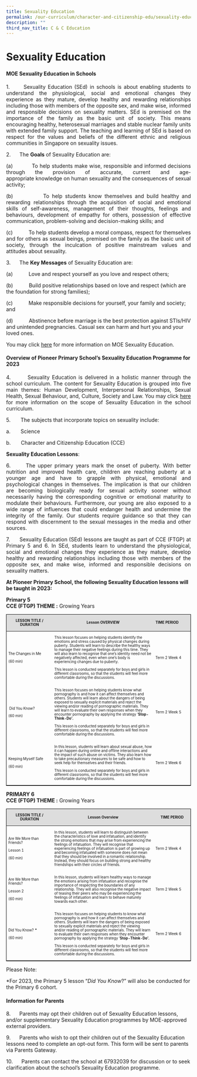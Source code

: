 ```yaml
---
title: Sexuality Education
permalink: /our-curriculum/character-and-citizenship-edu/sexuality-education/
description: ""
third_nav_title: C & C Education
---
```

# Sexuality Education

#### MOE Sexuality Education in Schools

<p align="Justify">1.&nbsp;&nbsp;&nbsp;&nbsp;&nbsp;&nbsp;Sexuality Education (SEd) in schools is about enabling students to understand the physiological, social and emotional changes they experience as they mature, develop healthy and rewarding relationships including those with members of the opposite sex, and make wise, informed and responsible decisions on sexuality matters. SEd is premised on the importance of the family as the basic unit of society. This means encouraging healthy, heterosexual marriages and stable nuclear family units with extended family support. The teaching and learning of SEd is based on respect for the values and beliefs of the different ethnic and religious communities in Singapore on sexuality issues.</p>


<p align="Justify">2.&nbsp;&nbsp;&nbsp;&nbsp;&nbsp;&nbsp;The <b>Goals</b> of Sexuality Education are:</p>

<p align="Justify">(a)&nbsp;&nbsp;&nbsp;&nbsp;&nbsp;&nbsp;&nbsp;&nbsp;&nbsp;&nbsp;&nbsp;To help students make wise, responsible and informed decisions through the provision of accurate, current and age-appropriate&nbsp;knowledge&nbsp;on human sexuality and the consequences of sexual activity;</p>

<p align="Justify">(b)&nbsp;&nbsp;&nbsp;&nbsp;&nbsp;&nbsp;&nbsp;&nbsp;&nbsp;&nbsp;&nbsp;To help students know themselves and build healthy and rewarding relationships through the acquisition of&nbsp;social and emotional skills&nbsp;of self-awareness, management of their thoughts, feelings and behaviours, development of empathy for others, possession of effective communication, problem-solving and decision-making skills; and</p>

<p align="Justify">(c)&nbsp;&nbsp;&nbsp;&nbsp;&nbsp;&nbsp;&nbsp;&nbsp;&nbsp;&nbsp;&nbsp;To help students develop a moral compass, respect for themselves and for others as sexual beings, premised on the family as the basic unit of society, through the inculcation of&nbsp;positive mainstream values and attitudes&nbsp;about sexuality.</p>


3.&nbsp;&nbsp;&nbsp;&nbsp;&nbsp;&nbsp;The&nbsp;**Key Messages**&nbsp;of Sexuality Education are:

(a)&nbsp;&nbsp;&nbsp;&nbsp;&nbsp;&nbsp;&nbsp;&nbsp;&nbsp;&nbsp;&nbsp;Love and respect yourself as you love and respect others;

(b)&nbsp;&nbsp;&nbsp;&nbsp;&nbsp;&nbsp;&nbsp;&nbsp;&nbsp;&nbsp;&nbsp;Build positive relationships based on love and respect (which are the foundation for strong families);

(c)&nbsp;&nbsp;&nbsp;&nbsp;&nbsp;&nbsp;&nbsp;&nbsp;&nbsp;&nbsp;&nbsp;Make responsible decisions for yourself, your family and society; and

(d)&nbsp;&nbsp;&nbsp;&nbsp;&nbsp;&nbsp;&nbsp;&nbsp;&nbsp;&nbsp;&nbsp;Abstinence before marriage is the best protection against STIs/HIV and unintended pregnancies. Casual sex can harm and hurt you and your loved ones.

You may click&nbsp;[here](https://go.gov.sg/moe-sexuality-education)&nbsp;for more information on MOE Sexuality Education.

#### Overview of Pioneer Primary School’s Sexuality Education Programme for 2023

<p align="Justify">4.&nbsp;&nbsp;&nbsp;&nbsp;&nbsp;&nbsp; Sexuality Education is delivered in a holistic manner through the school curriculum.&nbsp;The content for Sexuality Education is grouped into five main themes: Human Development, Interpersonal Relationships, Sexual Health, Sexual Behaviour, and, Culture, Society and Law. You may click <a href="https://go.gov.sg/moe-sexuality-education-scope">here</a> for more information on the scope of Sexuality Education in the school curriculum.</p>

5.&nbsp;&nbsp;&nbsp;&nbsp;&nbsp;&nbsp; The subjects that incorporate topics on sexuality include:

a.&nbsp;&nbsp;&nbsp;&nbsp;&nbsp;&nbsp;&nbsp;Science

b.&nbsp;&nbsp;&nbsp;&nbsp;&nbsp;&nbsp;&nbsp;Character and Citizenship Education (CCE)

**Sexuality Education Lessons**:

<p align="Justify">6.&nbsp;&nbsp;&nbsp;&nbsp;&nbsp;&nbsp;The upper primary years mark the onset of puberty. With better nutrition and improved health care, children are reaching puberty at a younger age and have to grapple with physical, emotional and psychological changes in themselves. The implication is that our children are becoming biologically ready for sexual activity sooner without necessarily having the corresponding cognitive or emotional maturity to modulate their behaviours. Furthermore, our young are also exposed to a wide range of influences that could endanger health and undermine the integrity of the family. Our students require guidance so that they can respond with discernment to the sexual messages in the media and other sources.</p>

<p align="Justify">7.&nbsp;&nbsp;&nbsp;&nbsp;&nbsp;&nbsp;Sexuality Education (SEd) lessons are taught as part of CCE (FTGP) at Primary 5 and 6. In SEd, students learn to understand the physiological, social and emotional changes they experience as they mature, develop healthy and rewarding relationships including those with members of the opposite sex, and make wise, informed and responsible decisions on sexuality matters.</p>


**At Pioneer Primary School, the following Sexuality Education lessons will be taught in 2023:**

**Primary 5**<br>
**CCE (FTGP) THEME :** Growing Years

	
<table style="width: 100%; border:1px solid black; font-size:70%;">
<thead>
<tr style="background-color: #dddddd;">
<td width="25%" style="text-align: center;">
<p><strong>LESSON TITLE / DURATION</strong></p>
</td>
<td width="55%" style="text-align: center;">
<p><strong>Lesson OVERVIEW</strong></p>
</td>
<td width="20%">
<p><strong>TIME PERIOD </strong></p>
</td>
</tr>
</thead>
<tbody>
<tr>
<td width="210">
<p>The Changes in Me</p>
<p>(60 min)</p>
</td>
<td width="461">
<p>This lesson focuses on helping students identify the emotions and stress caused by physical changes during puberty. Students will learn to describe the healthy ways to manage their negative feelings during this time. They will also learn to recognise that one’s identity need not be negatively affected, even when one’s body is experiencing changes due to puberty.</p>
<p>This lesson is conducted separately for boys and girls in different classrooms, so that the students will feel more comfortable during the discussions.</p>
</td>
<td width="180">
<p>Term 2 Week 4</p>
</td>
</tr>
<tr>
<td width="210">
<p>&nbsp;Did You Know?</p>
<p>(60 min)</p>
</td>
<td width="461">
<p>This lesson focuses on helping students know what pornography is and how it can affect themselves and others. Students will learn about the dangers of being exposed to sexually explicit materials and reject the viewing and/or reading of pornographic materials. They will learn to evaluate their own responses when they encounter pornography by applying the strategy ‘<strong>Stop-Think-Do’. </strong></p>
<p>This lesson is conducted separately for boys and girls in different classrooms, so that the students will feel more comfortable during the discussions.</p>
</td>
<td width="180">
<p>Term 2 Week 5</p>
</td>
</tr>
<tr>
<td width="210">
<p>Keeping Myself Safe</p>
<p>(60 min)</p>
</td>
<td width="461">
<p>In this lesson, students will learn about sexual abuse, how it can happen during online and offline interactions and the impact of such abuse on victims. They also learn how to take precautionary measures to be safe and how to seek help for themselves and their friends.</p>
<p>This lesson is conducted separately for boys and girls in different classrooms, so that the students will feel more comfortable during the discussions.</p>
</td>
<td width="180">
<p>Term 2 Week 6</p>
</td>
</tr>
</tbody>
</table>
	



**PRIMARY 6** <br>
**CCE (FTGP) THEME :** Growing Years

	
<table style="width: 100%; border:1px solid black; font-size:70%;">
<thead>
<tr style="background-color: #dddddd;">
<td width="25%" style="text-align: center;">
<p><strong>LESSON TITLE / DURATION</strong></p>
</td>
<td width="55%" style="text-align: center;">
<p><strong>Lesson Overview</strong></p>
</td>
<td width="20%" style="text-align: center;">
<p><strong>TIME PERIOD</strong></p>
</td>
</tr>
</thead>
<tbody>
<tr>
<td width="217">
<p>Are We More than Friends?</p>
<p>Lesson 1</p>
<p>(60 min)</p>
</td>
<td width="387">
<p>In this lesson, students will learn to distinguish between the characteristics of love and infatuation, and identify the strong emotions that may arise from experiencing the feelings of infatuation. They will recognise that experiencing feelings of infatuation is part of growing up and becoming infatuated with someone does not mean that they should be involved in a romantic relationship. Instead, they should focus on building strong and healthy friendships with their circles of friends.</p>
</td>
<td width="208">
<p>Term 2 Week 4</p>
</td>
</tr>
<tr>
<td width="217">
<p>Are We More than Friends?</p>
<p>Lesson 2</p>
<p>(60 min)</p>
</td>
<td width="387">
<p>In this lesson, students will learn healthy ways to manage the emotions arising from infatuation and recognise the importance of respecting the boundaries of any relationship. They will also recognise the negative impact of teasing their peers who may be experiencing the feelings of infatuation and learn to behave maturely towards each other.</p>
</td>
<td width="208">
<p>Term 2 Week 5</p>
</td>
</tr>
<tr>
<td width="217">
<p>Did You Know? <strong>*</strong></p>
<p>(60 min)</p>
</td>
<td width="387">
<p>This lesson focuses on helping students to know what pornography is and how it can affect themselves and others. Students will learn the dangers of being exposed to sexually explicit materials and reject the viewing and/or reading of pornographic materials. They will learn to evaluate their own responses when they encounter pornography by applying the strategy ‘<strong>Stop-Think-Do’.</strong></p>
<p>This lesson is conducted separately for boys and girls in different classrooms, so that the students will feel more comfortable during the discussions.</p>
</td>
<td width="208">
<p>Term 2 Week 6</p>
</td>
</tr>
</tbody>
</table>
	
	
	
Please Note:

\*For&nbsp;2023, the Primary 5 lesson “_Did You Know_?” will also be conducted for the Primary 6 cohort.

#### Information for Parents

8.&nbsp;&nbsp;&nbsp;&nbsp;&nbsp;&nbsp;Parents may opt their children out of Sexuality Education lessons, and/or supplementary Sexuality Education programmes by MOE-approved external providers.

9.&nbsp;&nbsp;&nbsp;&nbsp;&nbsp;&nbsp;Parents who wish to opt their children out of the Sexuality Education lessons need to complete an opt-out form. This form will be sent to parents via Parents Gateway.

10.&nbsp;&nbsp;&nbsp;&nbsp;&nbsp;&nbsp;Parents can contact the school at 67932039 for discussion or to seek clarification about the school’s Sexuality Education programme.